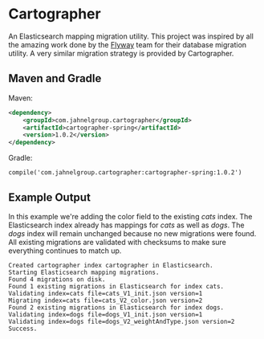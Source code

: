 # Cartographer
An Elasticsearch mapping migration utility. This project was inspired by all the amazing work done by the [Flyway](https://flywaydb.org/) team for their database migration utility. A very similar migration strategy is provided by Cartographer.

## Maven and Gradle
Maven:
```xml
<dependency>
    <groupId>com.jahnelgroup.cartographer</groupId>
    <artifactId>cartographer-spring</artifactId>
    <version>1.0.2</version>
</dependency>
```

Gradle:
```
compile('com.jahnelgroup.cartographer:cartographer-spring:1.0.2')
```

## Example Output
In this example we're adding the color field to the existing *cats* index. The Elasticsearch index already has mappings for *cats* as well as *dogs*. The *dogs* index will remain unchanged because no new migrations were found. All existing migrations are validated with checksums to make sure everything continues to match up. 
```
Created cartographer index cartographer in Elasticsearch.
Starting Elasticsearch mapping migrations.
Found 4 migrations on disk.
Found 1 existing migrations in Elasticsearch for index cats.
Validating index=cats file=cats_V1_init.json version=1
Migrating index=cats file=cats_V2_color.json version=2
Found 2 existing migrations in Elasticsearch for index dogs.
Validating index=dogs file=dogs_V1_init.json version=1
Validating index=dogs file=dogs_V2_weightAndType.json version=2
Success.
```
